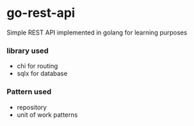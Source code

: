 # go-rest-api
Simple REST API implemented in golang for learning purposes

### library used
- chi for routing
- sqlx for database

### Pattern used
- repository
- unit of work patterns
